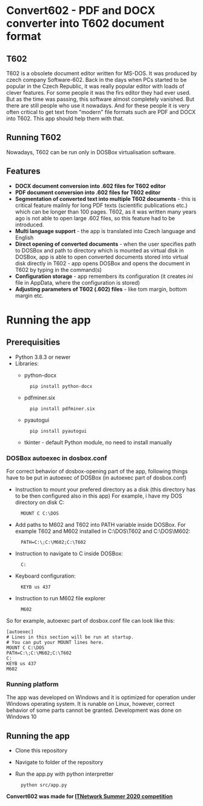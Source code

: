 # Convert602 - PDF and DOCX converter into T602 document format #

## T602 ##
T602 is a obsolete document editor written for MS-DOS. It was produced by czech company Software-602. Back in the days when PCs started to be popular in the Czech Republic, it was really popular editor with loads of clever features. For some people it was the firs editor they had ever used. But as the time was passing, this software almost completely vanished. But there are still people who use it nowadays. And for these people it is very often critical to get text from "modern" file formats such are PDF and DOCX into T602. This app should help them with that.

## Running T602 ##
Nowadays, T602 can be run only in DOSBox virtualisation software.

## Features ##
- **DOCX document conversion into .602 files for T602 editor**
- **PDF document conversion into .602 files for T602 editor**
- **Segmentation of converted text into multiple T602 documents** - this is critical feature mailnly for long PDF texts (scientific publications etc.) which can be longer than 100 pages. T602, as it was written many years ago is not able to open large .602 files, so this feature had to be introduced.
- **Multi language support** - the app is translated into Czech language and English
- **Direct opening of converted documents** - when the user specifies path to DOSBox and path to directory which is mounted as virtual disk in DOSBox, app is able to open converted documents stored into virtual disk directly in T602 - app opens DOSBox and opens the document in T602 by typing in the command(s)
- **Configuration storage** - app remembers its configuration (it creates *ini* file in AppData, where the configuration is stored)
- **Adjusting parameters of T602 (.602) files** - like tom margin, bottom margin etc.

# Running the app #

## Prerequisities ##
- Python 3.8.3 or newer
- Libraries:
    - python-docx
    
            pip install python-docx


    - pdfminer.six 

            pip install pdfminer.six

    - pyautogui

            pip install pyautogui

    - tkinter - default Python module, no need to install manually

### DOSBox autoexec in dosbox.conf ###
For correct behavior of dosbox-opening part of the app, following things have to be put in autoexec of DOSBox (in autoexec part of dosbox.conf)
- Instruction to mount your prefered directory as a disk (this directory has to be then configured also in this app) For example, i have my DOS directory on disk C:

        MOUNT C C:\DOS

- Add paths to M602 and T602 into PATH variable inside DOSBox. For example T602 and M602 installed in C:\DOS\T602 and C:\DOS\M602:

        PATH=C:\;C:\M602;C:\T602

- Instruction to navigate to C inside DOSBox:

        C:

- Keyboard configuration:

        KEYB us 437

- Instruction to run M602 file explorer

        M602

So for example, autoexec part of dosbox.conf file can look like this:

    [autoexec]
    # Lines in this section will be run at startup.
    # You can put your MOUNT lines here.
    MOUNT C C:\DOS
    PATH=C:\;C:\M602;C:\T602
    C:
    KEYB us 437
    M602

### Running platform ###
The app was developed on Windows and it is optimized for operation under Windows operating system. It is runable on Linux, however, correct behavior of some parts cannot be granted.
Development was done on Windows 10

## Running the app ##
- Clone this repository
- Navigate to folder of the repository
- Run the app.py with python interpretter

        python src/app.py

**Convert602 was made for [ITNetwork Summer 2020 competition](https://www.itnetwork.cz/programovani/programatorske-souteze/itnetwork-summer-2020-ceny-v-hodnote-10-000-kc)**

